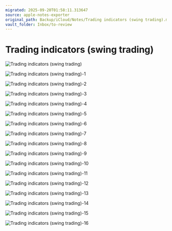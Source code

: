 ```yaml
---
migrated: 2025-09-20T01:58:11.313647
source: apple-notes-exporter
original_path: Backup/iCloud/Notes/Trading indicators (swing trading).md
vault_folder: Inbox/to-review
---
```

# Trading indicators (swing trading)
![Trading indicators (swing trading)](images/Trading%20indicators%20(swing%20trading).png)

![Trading indicators (swing trading)-1](images/Trading%20indicators%20(swing%20trading)-1.png)

![Trading indicators (swing trading)-2](images/Trading%20indicators%20(swing%20trading)-2.png)

![Trading indicators (swing trading)-3](images/Trading%20indicators%20(swing%20trading)-3.png)

![Trading indicators (swing trading)-4](images/Trading%20indicators%20(swing%20trading)-4.png)

![Trading indicators (swing trading)-5](images/Trading%20indicators%20(swing%20trading)-5.png)

![Trading indicators (swing trading)-6](images/Trading%20indicators%20(swing%20trading)-6.png)

![Trading indicators (swing trading)-7](images/Trading%20indicators%20(swing%20trading)-7.png)

![Trading indicators (swing trading)-8](images/Trading%20indicators%20(swing%20trading)-8.png)

![Trading indicators (swing trading)-9](images/Trading%20indicators%20(swing%20trading)-9.png)

![Trading indicators (swing trading)-10](images/Trading%20indicators%20(swing%20trading)-10.png)

![Trading indicators (swing trading)-11](images/Trading%20indicators%20(swing%20trading)-11.png)

![Trading indicators (swing trading)-12](images/Trading%20indicators%20(swing%20trading)-12.png)

![Trading indicators (swing trading)-13](images/Trading%20indicators%20(swing%20trading)-13.png)

![Trading indicators (swing trading)-14](images/Trading%20indicators%20(swing%20trading)-14.png)

![Trading indicators (swing trading)-15](images/Trading%20indicators%20(swing%20trading)-15.png)

![Trading indicators (swing trading)-16](images/Trading%20indicators%20(swing%20trading)-16.png)

